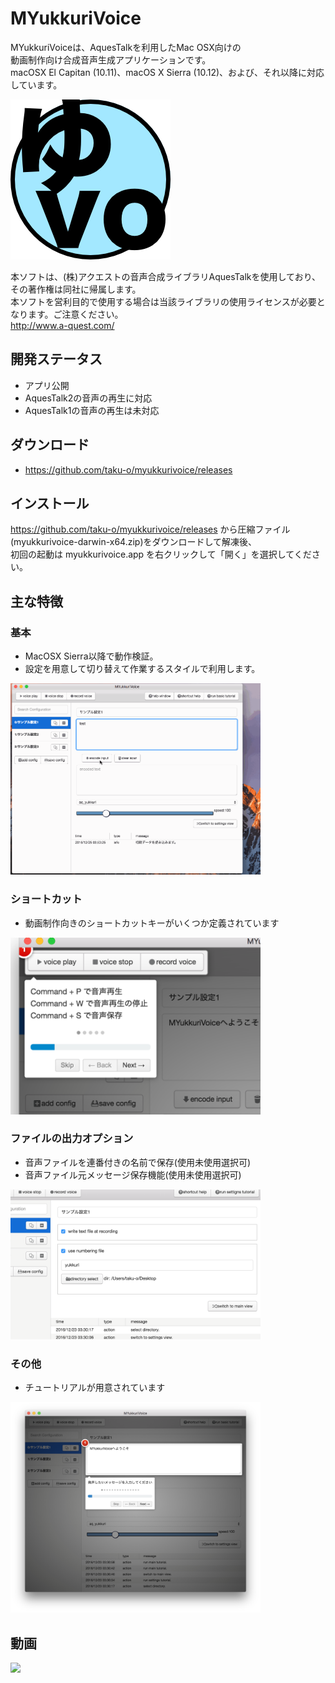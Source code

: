 # MYukkuriVoice
MYukkuriVoiceは、AquesTalkを利用したMac OSX向けの  
動画制作向け合成音声生成アプリケーションです。  
macOSX El Capitan (10.11)、macOS X Sierra (10.12)、および、それ以降に対応しています。

<img src="https://github.com/taku-o/myukkurivoice/blob/master/icns/myukkurivoice.iconset/icon_256x256.png">

本ソフトは、(株)アクエストの音声合成ライブラリAquesTalkを使用しており、その著作権は同社に帰属します。  
本ソフトを営利目的で使用する場合は当該ライブラリの使用ライセンスが必要となります。ご注意ください。  
http://www.a-quest.com/

## 開発ステータス
* アプリ公開
* AquesTalk2の音声の再生に対応
* AquesTalk1の音声の再生は未対応

## ダウンロード
* https://github.com/taku-o/myukkurivoice/releases

## インストール
https://github.com/taku-o/myukkurivoice/releases から圧縮ファイル(myukkurivoice-darwin-x64.zip)をダウンロードして解凍後、  
初回の起動は myukkurivoice.app を右クリックして「開く」を選択してください。

## 主な特徴
### 基本
* MacOSX Sierra以降で動作検証。
* 設定を用意して切り替えて作業するスタイルで利用します。

<img src="https://github.com/taku-o/myukkurivoice/blob/master/docs/images/readme.gif" width="400">

### ショートカット
* 動画制作向きのショートカットキーがいくつか定義されています

<img src="https://github.com/taku-o/myukkurivoice/blob/master/docs/images/readme-shortcut-play.png" width="400">

### ファイルの出力オプション
* 音声ファイルを連番付きの名前で保存(使用未使用選択可)
* 音声ファイル元メッセージ保存機能(使用未使用選択可)

<img src="https://github.com/taku-o/myukkurivoice/blob/master/docs/images/readme-filewriteopt.png" width="400">

### その他
* チュートリアルが用意されています

<img src="https://github.com/taku-o/myukkurivoice/blob/master/docs/images/readme-tutorial.png" width="400">

## 動画
[![](http://img.youtube.com/vi/DUbXHZrW1Ms/0.jpg)](https://www.youtube.com/watch?v=DUbXHZrW1Ms)


